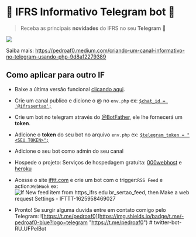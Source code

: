 # 📨 IFRS Informativo Telegram bot 📲

> Receba as principais **novidades** do IFRS no seu **Telegram**  🔔

![](https://miro.medium.com/max/875/1*MOYp6dA37Srf452kHA6BaA.jpeg)

Saiba mais: https://pedroaf0.medium.com/criando-um-canal-informativo-no-telegram-usando-php-9d8a12279389

## Como aplicar para outro IF 
- Baixe a última versão funcional [clicando aqui](https://github.com/pedroaf0/IFRS_Informativo_Telegram_bot/releases/download/v1.0/IFRS_Informativo_Telegram_bot.release.1.rar "download/v1.0/IFRS_Informativo_Telegram_bot.release.1.rar").


- Crie um canal publico e dicione o @ no `env.php`
ex: [`$chat_id = '@ifrssertao';`](https://github.com/pedroaf0/IFRS_Informativo_Telegram_bot/blob/master/env.php.template#L6 "ver linha")

- Crie um bot no telegram através do [@BotFather](https://t.me/BotFather "@BotFather"), ele lhe fornecerá um **token**.


- Adicione o **token** do seu bot no arquivo `env.php`
ex: [`$telegram_token = "<SEU TOKEN>";`](https://github.com/pedroaf0/IFRS_Informativo_Telegram_bot/blob/master/env.php.template#L4 "ver linha")


- Adicione o seu bot como admin do seu canal


- Hospede o projeto:
Serviços de hospedagem gratuita: [000webhost](www.000webhost.com "000webhost") e [heroku](www.heroku.com "heroku")


- Acesse o site [ifttt.com](http://ifttt.com "ifttt.com") e crie um bot com o trigger:`RSS Feed` e action:`WebHook`
ex:
![If New feed item from https_ifrs edu br_sertao_feed, then Make a web request Settings - IFTTT-1625958469027](https://user-images.githubusercontent.com/54213349/125178517-2b361d00-e1bc-11eb-8f15-e513768ba809.png)


- Pronto! Se surgir alguma duvida entre em contato comigo pelo Telegram: ![https://t.me/pedroaf0](https://img.shields.io/badge/t.me/-pedroaf0-blue?logo=telegram "https://t.me/pedroaf0") 
#   t w i t t e r - b o t - R U _ U F P e l B o t  
 
